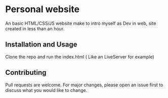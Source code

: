 # Personal website

An basic HTML/CSS/JS website make to intro myself as Dev in web, site created in less than an hour.

## Installation and Usage

Clone the repo and run the index.html ( Like an LiveServer for example)

## Contributing

Pull requests are welcome. For major changes, please open an issue first
to discuss what you would like to change.
